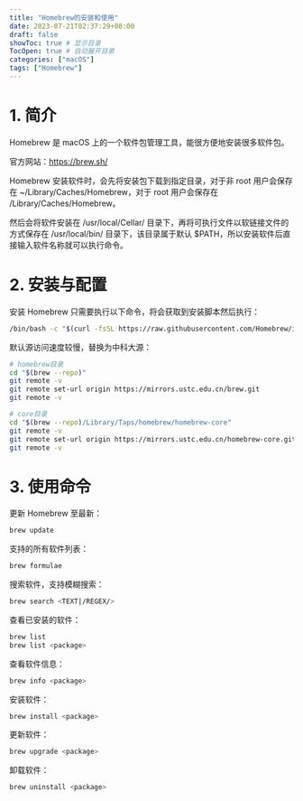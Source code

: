 ```yaml
---
title: "Homebrew的安装和使用"
date: 2023-07-21T02:37:29+08:00
draft: false
showToc: true # 显示目录
TocOpen: true # 自动展开目录
categories: ["macOS"]
tags: ["Homebrew"]
---
```


# 1. 简介

Homebrew 是 macOS 上的一个软件包管理工具，能很方便地安装很多软件包。

官方网站：https://brew.sh/

Homebrew 安装软件时，会先将安装包下载到指定目录，对于非 root 用户会保存在 ~/Library/Caches/Homebrew，对于 root 用户会保存在 /Library/Caches/Homebrew。

然后会将软件安装在 /usr/local/Cellar/ 目录下，再将可执行文件以软链接文件的方式保存在 /usr/local/bin/ 目录下，该目录属于默认 $PATH，所以安装软件后直接输入软件名称就可以执行命令。

# 2. 安装与配置

安装 Homebrew 只需要执行以下命令，将会获取到安装脚本然后执行：

```bash
/bin/bash -c "$(curl -fsSL https://raw.githubusercontent.com/Homebrew/install/HEAD/install.sh)"
```

默认源访问速度较慢，替换为中科大源：

```bash
# homebrew目录
cd "$(brew --repo)"
git remote -v
git remote set-url origin https://mirrors.ustc.edu.cn/brew.git
git remote -v

# core目录
cd "$(brew --repo)/Library/Taps/homebrew/homebrew-core"
git remote -v
git remote set-url origin https://mirrors.ustc.edu.cn/homebrew-core.git
git remote -v
```

# 3. 使用命令

更新 Homebrew 至最新：

```bash
brew update
```

支持的所有软件列表：

```bash
brew formulae
```

搜索软件，支持模糊搜索：

```bash
brew search <TEXT|/REGEX/>
```

查看已安装的软件：

```bash
brew list
brew list <package>
```

查看软件信息：

```bash
brew info <package>
```

安装软件：

```bash
brew install <package>
```

更新软件：

```bash
brew upgrade <package>
```

卸载软件：

```bash
brew uninstall <package>
```

